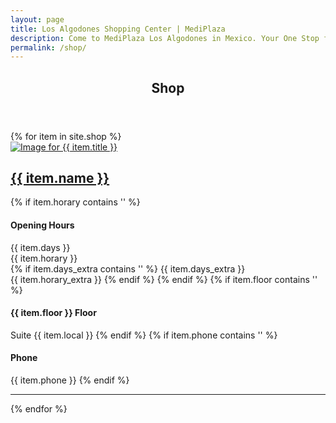 ```yaml
---
layout: page
title: Los Algodones Shopping Center | MediPlaza
description: Come to MediPlaza Los Algodones in Mexico. Your One Stop for Everything, Including Traditional Mexican Clothing and Jewelry. Visit Us Today!
permalink: /shop/
---
```

<section role="content" class="list-bussines shop">
  <div class="row">
  	<div class="col sm-12 md-10 md-center">
  		<header class="page-header">
  		  <h1 class="title">Shop</h1>
  		</header>
  	</div>
    <div class="col sm-12 md-10 md-center">
      <div class="row">
        {% for item in site.shop %}
        <article class="col md-6">
          <div class="row">
            <div class="col md-6">
              <a href="{{ item.url }}">
                <img src="{{ item.avatar }}" alt="Image for {{ item.title }}">
              </a>
            </div>
            <div class="col md-6">
              <h2><a href="{{ item.url }}">{{ item.name }}</a></h2>
              {% if item.horary contains '' %}
              <h4>Opening Hours</h4>
              <span>{{ item.days }}<br></span>
              <span>{{ item.horary }}<br></span>
              {% if item.days_extra contains '' %}
              <span>{{ item.days_extra }}<br></span>
              <span>{{ item.horary_extra }}</span>
              {% endif %}
              {% endif %}
              {% if item.floor contains '' %}
              <h4>{{ item.floor }} Floor</h4>
              <span>Suite {{ item.local }}</span>
              {% endif %}
              {% if item.phone contains '' %}
              <h4>Phone</h4>
              <span>{{ item.phone }}</span>
              {% endif %}
            </div>
          </div>
          <hr>
        </article>
        {% endfor %}
      </div>
    </div>
  </div>
</section>